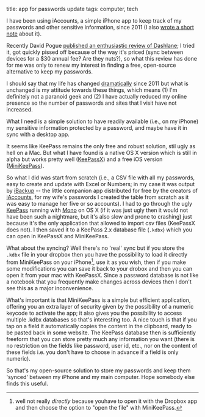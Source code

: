 title: app for passwords update
tags: computer, tech

I have been using iAccounts, a simple iPhone app to keep track of my passwords and other sensitive information, since 2011 (I also [wrote a short note](http://aadm.github.io/2011-02-17-an-app-to-store-my-passwords.html) about it).

Recently David Pogue [published an enthusiastic review of Dashlane](http://www.nytimes.com/2013/06/06/technology/personaltech/too-many-passwords-and-no-way-to-remember-them-until-now.html); I tried it, got quickly pissed off because of the way it's priced (sync between devices for a $30 annual fee? Are they nuts?), so what this review has done for me was only to renew my interest in finding a free, open-source alternative to keep my passwords.

I should say that my life has changed [dramatically](http://aadm.github.io/2012-08-04-valentina.html) since 2011 but what is unchanged is my attitude towards these things, which means (1) I'm definitely not a paranoid geek and (2) I have actually reduced my online presence so the number of passwords and sites that I visit have not increased.

What I need is a simple solution to have readily available (i.e., on my iPhone) my sensitive information protected by a password, and maybe have it in sync with a desktop app.

It seems like KeePass remains the only free and robust solution, stil ugly as hell on a Mac. But what I have found is a native OS X version which is still in alpha but works pretty well ([KeePassX](http://www.keepassx.org)) and a free iOS version ([MiniKeePass](http://minikeepass.github.io)).

So what I did was start from scratch (i.e., a CSV file with all my passwords, easy to create and update with Excel or Numbers; in my case it was output by [iBackup](http://www.venticentostudio.it/site/iBackup.htm) -- the little companion app distributed for free by the creators of [iAccounts](http://www.venticentostudio.it/site/iAccounts.htm), for my wife's passwords I created the table from scratch as it was easy to manage her five or so accounts). I had to go through the ugly [KeePass](http://keepass.info) running with [Mono](http://keepass.info/help/v2/setup.html#mono) on OS X (if it was just ugly then  it would not have been such a nightmare, but it's also slow and prone to crashing) just because it's the only application that allowed to import csv files (KeePassX does not). I then saved it to a KeePass 2.x database file (`.kdbx`) which you can open in KeePassX and MiniKeePass.

What about the syncing? Well there's no 'real' sync but if you store the `.kdbx` file in your dropbox then you have the possibility to load it directly from MiniKeePass on your iPhone[^1], use it as you wish, then if you make some modifications you can save it back to your drobox and then you can open it from your mac with KeePassX. Since a password database is not like a notebook that you frequently make changes across devices then I don't see this as a major inconvenience.

What's important is that MiniKeePass is a simple but efficient application, offering you an extra layer of security given by the possibility of a numeric keycode to activate the app; it also gives you the possibility to access multiple .kdbx databases so that's interesting too. A nice touch is that if you tap on a field it automatically copies the content in the clipboard, ready to be pasted back in some website. The KeePass database then is sufficiently freeform that you can store pretty much any information you want (there is no restriction on the fields like password, user id, etc., nor on the content of these fields i.e. you don't have to choose in advance if a field is only numeric).

So that's my open-source solution to store my passwords and keep them 'synced' between my iPhone and my main computer. Hope somebody else finds this useful.

[^1]: well not really _directly_ because youhave to open it with the Dropbox app and then choose the option to "open the file" with MiniKeePass.
